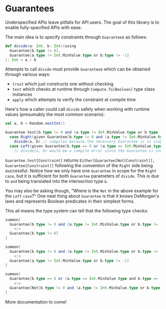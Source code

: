 Guarantees
===============

Underspecified APIs leave pitfalls for API users.
The goal of this library is to enable fully-specified APIs with ease.

The main idea is to specify constraints through `Guarantee`s as follows:
```scala
def divide(a: Int, b: Int)(using
  Guarantee[b.type != 0],
  Guarantee[a.type != Int.MinValue.type or b.type != -1]
): Int = a / b
```
Attempts to call <code>divide</code> must provide `Guarantee`s which can be obtained through various ways:
* `trust` which just constructs one without checking
* <code>test</code> which checks at runtime through `Compute.To[Boolean]` type class instances
* `apply` which attempts to verify the constraint at compile time

Here's how a caller could call `divide` safely when working with runtime values (presumably the most common scenario):
```scala
val a, b = Random.nextInt()

Guarantee.test[b.type != 0 and (a.type != Int.MinValue.type or b.type != -1)] match
  case Right(given Guarantee[b.type != 0 and (a.type != Int.MinValue.type or b.type != -1)]) =>
    divide(a, b) // compiles because the necessary Guarantee is in scope
  case Left(given Guarantee[b.type == 0 or (a.type == Int.MinValue.type and b.type == -1)]) =>
    // divide(a, b) would be a compile error since the Guarantee is invalid
```
`Guarantee.test[Constraint]` returns `Either[Guarantee[Not[Constraint]], Guarantee[Constraint]]` following the convention of the `Right` side being successful.
Notice how we only have one `Guarantee` in scope for the `Right` `case`, but it is sufficient for both `Guarantee` parameters of `divide`.
This is due to `and` being translated into the intersection type `&`.

You may also be asking though, "Where is the `Not` in the above example for the `Left` `case`?"
One neat thing about `Guarantee` is that it knows DeMorgan's laws and represents Boolean predicates in their simplest forms.

This all means the type system can tell that the following type checks:
```scala
summon[
  Guarantee[b.type != 0 and (a.type != Int.MinValue.type or b.type != -1)]
    <:<
  Guarantee[b.type != 0]
]

summon[
  Guarantee[b.type != 0 and (a.type != Int.MinValue.type or b.type != -1)]
    <:<
  Guarantee[a.type != Int.MinValue.type or b.type != -1]
]

summon[
  Guarantee[b.type == 0 or (a.type == Int.MinValue.type and b.type == -1)]
    =:=
  Guarantee[Not[b.type != 0 and (a.type != Int.MinValue.type or b.type != -1)]]
]
```
More documentation to come!
